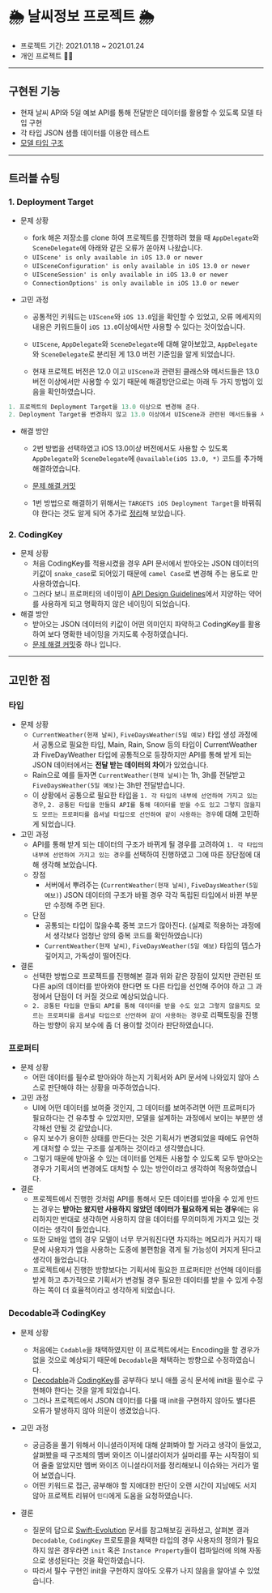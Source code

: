 # 🌦️ 날씨정보 프로젝트 🌦️
- 프로젝트 기간: 2021.01.18 ~ 2021.01.24   
- 개인 프로젝트 :man_technologist:   
---
## 구현된 기능
- 현재 날씨 API와 5일 예보 API를 통해 전달받은 데이터를 활용할 수 있도록 모델 타입 구현
- 각 타입 JSON 샘플 데이터를 이용한 테스트
- [모델 타입 구조](https://github.com/zziro95/ios-weather-forecast/blob/1-zziro/images/ModelUML.png)
   
---
## 트러블 슈팅
### 1. Deployment Target
- 문제 상황   
    - fork 해온 저장소를 clone 하여 프로젝트를 진행하려 했을 때 `AppDelegate`와 `SceneDelegate`에 아래와 같은 오류가 쏟아져 나왔습니다.   
    - `UIScene' is only available in iOS 13.0 or newer`
    - `UISceneConfiguration' is only available in iOS 13.0 or newer`
    - `UISceneSession' is only available in iOS 13.0 or newer`
    - `ConnectionOptions' is only available in iOS 13.0 or newer`
    
- 고민 과정   
    - 공통적인 키워드는 `UIScene`와 `iOS 13.0`임을 확인할 수 있었고,  오류 메세지의 내용은 키워드들이 `iOS 13.0`이상에서만 사용할 수 있다는 것이었습니다.   
    - `UIScene`, `AppDelegate`와 `SceneDelegate`에 대해 알아보았고, `AppDelegate`와 `SceneDelegate`로 분리된 게 13.0 버전 기준임을 알게 되었습니다.   
   
    - 현재 프로젝트 버전은 12.0 이고 `UIScene`과 관련된 클래스와 메서드들은 13.0 버전 이상에서만 사용할 수 있기 때문에 해결방안으로는 아래 두 가지 방법이 있음을 확인하였습니다.   
   
```swift
1. 프로젝트의 Deployment Target을 13.0 이상으로 변경해 준다.
2. Deployment Target을 변경하지 않고 13.0 이상에서 UIScene과 관련된 메서드들을 사용할 수 있도록 `@available(iOS 13.0, *)` 어노테이션을 붙여준다.
```
   
- 해결 방안   
    - 2번 방법을 선택하였고 iOS 13.0이상 버전에서도 사용할 수 있도록 `AppDelegate`와 `SceneDelegate`에 `@available(iOS 13.0, *)` 코드를 추가해 해결하였습니다.   
    - [문제 해결 커밋](https://github.com/zziro95/ios-weather-forecast/commit/98c9aac2c2a74ae7c3c82913abd878418ac720ff)   
   
    - 1번 방법으로 해결하기 위해서는 `TARGETS iOS Deployment Target`을 바꿔줘야 한다는 것도 알게 되어 추가로 [정리](https://github.com/zziro95/zzipository/blob/main/iOS/iOS%20Deployment%20Target.md)해 보았습니다.   
   
### 2. CodingKey
- 문제 상황
    - 처음 CodingKey를 적용시켰을 경우 API 문서에서 받아오는 JSON 데이터의 키값이 `snake_case`로 되어있기 때문에 `camel Case`로 변경해 주는 용도로 만 사용하였습니다.
    - 그러다 보니 프로퍼티의 네이밍이 [API Design Guidelines](https://swift.org/documentation/api-design-guidelines/)에서 지양하는 약어를 사용하게 되고 명확하지 않은 네이밍이 되었습니다.
- 해결 방안
    - 받아오는 JSON 데이터의 키값이 어떤 의미인지 파악하고 CodingKey를 활용하여 보다 명확한 네이밍을 가지도록 수정하였습니다.
    - [문제 해결 커밋](https://github.com/lina0322/ios-weather-forecast/commit/3f25e66e77f17fcadef7fab6d03ad8a0d2e65bbf)중 하나 입니다.
 
 ---
## 고민한 점
### 타입
- 문제 상황
    - `CurrentWeather(현재 날씨)`, `FiveDaysWeather(5일 예보)` 타입 생성 과정에서 공통으로 필요한 타입, Main, Rain, Snow 등의 타입이 CurrentWeather과 FiveDayWeather 타입에 공통적으로 등장하지만 API를 통해 받게 되는 JSON 데이터에서는 **전달 받는 데이터의 차이**가 있었습니다.   
    - Rain으로 예를 들자면 `CurrentWeather(현재 날씨)`는 1h, 3h를 전달받고  `FiveDaysWeather(5일 예보)`는 3h만 전달받습니다.   
    - 이 상황에서 공통으로 필요한 타입을 `1. 각 타입의 내부에 선언하여 가지고 있는 경우`, `2. 공통된 타입을 만들되 API를 통해 데이터를 받을 수도 있고 그렇지 않을지도 모르는 프로퍼티를 옵셔널 타입으로 선언하여 같이 사용하는 경우`에 대해 고민하게 되었습니다.   
- 고민 과정
    - API를 통해 받게 되는 데이터의 구조가 바뀌게 될 경우를 고려하여 `1. 각 타입의 내부에 선언하여 가지고 있는 경우`를 선택하여 진행하였고 그에 따른 장단점에 대해 생각해 보았습니다.
    - 장점
        - 서버에서 뿌려주는 (`CurrentWeather(현재 날씨)`, `FiveDaysWeather(5일 예보)`) JSON 데이터의 구조가 바뀔 경우 각각 독립된 타입에서 바뀐 부분만 수정해 주면 된다. 
    - 단점
        - 공통되는 타입이 많을수록 중복 코드가 많아진다. (실제로 적용하는 과정에서 생각보다 엄청난 양의 중복 코드를 확인하였습니다)
        - `CurrentWeather(현재 날씨)`,  `FiveDaysWeather(5일 예보)` 타입의 뎁스가 깊어지고, 가독성이 떨어진다.
- 결론
    - 선택한 방법으로 프로젝트를 진행해본 결과 위와 같은 장점이 있지만 관련된 또 다른 api의 데이터를 받아와야 한다면 또 다른 타입을 선언해 주어야 하고 그 과정에서 단점이 더 커질 것으로 예상되었습니다. 
    - `2. 공통된 타입을 만들되 API를 통해 데이터를 받을 수도 있고 그렇지 않을지도 모르는 프로퍼티를 옵셔널 타입으로 선언하여 같이 사용하는 경우`로 리팩토링을 진행하는 방향이 유지 보수에 좀 더 용이할 것이라 판단하였습니다.   

### 프로퍼티
- 문제 상황
    - 어떤 데이터를 필수로 받아와야 하는지 기획서와 API 문서에 나와있지 않아 스스로 판단해야 하는 상황을 마주하였습니다.
- 고민 과정
    - UI에 어떤 데이터를 보여줄 것인지, 그 데이터를 보여주려면 어떤 프로퍼티가 필요하다는 건 유추할 수 있었지만, 모델을 설계하는 과정에서 보이는 부분만 생각해선 안될 것 같았습니다.
    - 유지 보수가 용이한 상태를 만든다는 것은 기획서가 변경되었을 때에도 유연하게 대처할 수 있는 구조를 설계하는 것이라고 생각했습니다.
    - 그렇기 때문에 받아올 수 있는 데이터를 언제든 사용할 수 있도록 모두 받아오는 경우가 기획서의 변경에도 대처할 수 있는 방안이라고 생각하여 적용하였습니다.
- 결론
    - 프로젝트에서 진행한 것처럼 API를 통해서 모든 데이터를 받아올 수 있게 만드는 경우는 **받아는 왔지만 사용하지 않았던 데이터가 필요하게 되는 경우**에는 유리하지만 반대로 생각하면 사용하지 않을 데이터를 무의미하게 가지고 있는 것이라는 생각이 들었습니다.
    - 또한 모바일 앱의 경우 모델이 너무 무거워진다면 차지하는 메모리가 커지기 때문에 사용자가 앱을 사용하는 도중에 불편함을 겪게 될 가능성이 커지게 된다고 생각이 들었습니다. 
    - 프로젝트에서 진행한 방향보다는 기획서에 필요한 프로퍼티만 선언해 데이터를 받게 하고 추가적으로 기획서가 변경될 경우 필요한 데이터를 받을 수 있게 수정하는 쪽이 더 효율적이라고 생각하게 되었습니다.   

### Decodable과 CodingKey
- 문제 상황
    - 처음에는 `Codable`을 채택하였지만 이 프로젝트에서는 Encoding을 할 경우가 없을 것으로 예상되기 때문에 `Decodable`을 채택하는 방향으로 수정하였습니다.   
    - [Decodable](https://developer.apple.com/documentation/swift/decodable)과 [CodingKey](https://developer.apple.com/documentation/swift/codingkey)를 공부하다 보니 애플 공식 문서에 init을 필수로 구현해야 한다는 것을 알게 되었습니다.   
    - 그러나 프로젝트에서 JSON 데이터를 다룰 때 init을 구현하지 않아도 별다른 오류가 발생하지 않아 의문이 생겼었습니다.   
   
- 고민 과정
    - 궁금증을 풀기 위해서 이니셜라이저에 대해 살펴봐야 할 거라고 생각이 들었고, 살펴봤을 때 구조체의 멤버 와이즈 이니셜라이저가 실마리를 푸는 시작점이 되어 줄줄 알았지만 멤버 와이즈 이니셜라이저를 정리해보니 이슈와는 거리가 멀어 보였습니다.   
    - 어떤 키워드로 접근, 공부해야 할 지에대한 판단이 오랜 시간이 지남에도 서지 않아 프로젝트 리뷰어 `민디`에게 도움을 요청하였습니다.   
   
- 결론
    - 질문의 답으로 [Swift-Evolution](https://github.com/apple/swift-evolution/blob/main/proposals/0166-swift-archival-serialization.md) 문서를 참고해보길 권하셨고, 살펴본 결과 `Decodable`, `CodingKey` 프로토콜을 채택한 타입의 경우 사용자의 정의가 필요하지 않은 경우라면 `init` 혹은 `Instance Property`들이 컴파일러에 의해 자동으로 생성된다는 것을 확인하였습니다.   
    - 따라서 필수 구현인 init을 구현하지 않아도 오류가 나지 않음을 알아낼 수 있었습니다.    
